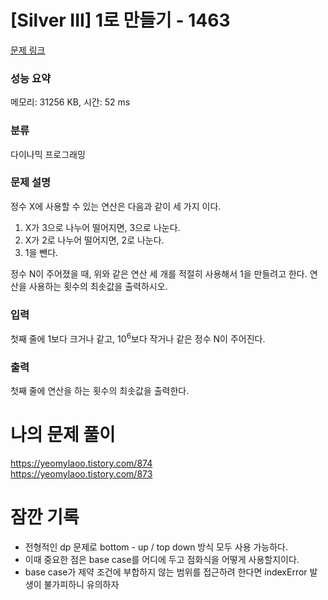 # [Silver III] 1로 만들기 - 1463 

[문제 링크](https://www.acmicpc.net/problem/1463) 

### 성능 요약

메모리: 31256 KB, 시간: 52 ms

### 분류

다이나믹 프로그래밍

### 문제 설명

<p>정수 X에 사용할 수 있는 연산은 다음과 같이 세 가지 이다.</p>

<ol>
	<li>X가 3으로 나누어 떨어지면, 3으로 나눈다.</li>
	<li>X가 2로 나누어 떨어지면, 2로 나눈다.</li>
	<li>1을 뺀다.</li>
</ol>

<p>정수 N이 주어졌을 때, 위와 같은 연산 세 개를 적절히 사용해서 1을 만들려고 한다. 연산을 사용하는 횟수의 최솟값을 출력하시오.</p>

### 입력 

 <p>첫째 줄에 1보다 크거나 같고, 10<sup>6</sup>보다 작거나 같은 정수 N이 주어진다.</p>

### 출력 

 <p>첫째 줄에 연산을 하는 횟수의 최솟값을 출력한다.</p>


# 나의 문제 풀이
https://yeomylaoo.tistory.com/874 <br>
https://yeomylaoo.tistory.com/873

# 잠깐 기록
- 전형적인 dp 문제로 bottom - up / top down 방식 모두 사용 가능하다.
- 이때 중요한 점은 base case를 어디에 두고 점화식을 어떻게 사용할지이다. 
- base case가 제약 조건에 부합하지 않는 범위를 접근하려 한다면 indexError 발생이 불가피하니 유의하자
